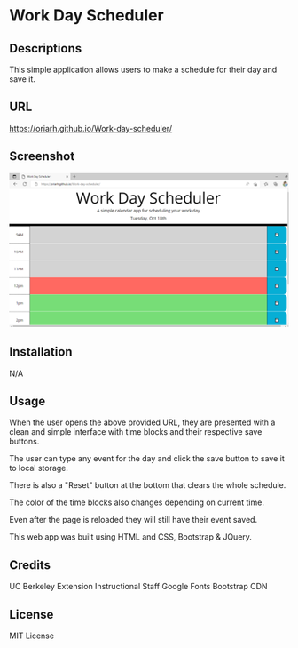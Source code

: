 # Work Day Scheduler

## Descriptions 
This simple application allows users to make a schedule for their day and save it. 

## URL
https://oriarh.github.io/Work-day-scheduler/

## Screenshot
!["Start Page"](./images/SS.png)

## Installation
N/A

## Usage
When the user opens the above provided URL, they are presented with a clean and simple interface with time blocks and their respective save buttons. 

The user can type any event for the day and click the save button to save it to local storage.

There is also a "Reset" button at the bottom that clears the whole schedule.

The color of the time blocks also changes depending on current time.

Even after the page is reloaded they will still have their event saved.

This web app was built using HTML and CSS, Bootstrap & JQuery.

## Credits
UC Berkeley Extension Instructional Staff
Google Fonts
Bootstrap CDN

## License
MIT License
